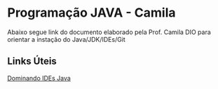 # Programação JAVA - Camila
Abaixo segue link do documento elaborado pela Prof. Camila DIO para orientar a instação do Java/JDK/IDEs/Git

## Links Úteis
[Dominando IDEs Java](https://github.com/cami-la/curso-dio-dominando-ides-java)
